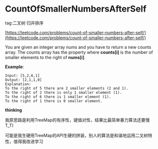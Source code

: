 # CountOfSmallerNumbersAfterSelf #

tag:二叉树 归并排序

[https://leetcode.com/problems/count-of-smaller-numbers-after-self/](https://leetcode.com/problems/count-of-smaller-numbers-after-self/)


You are given an integer array nums and you have to return a new counts array. The counts array has the property where **counts[i]** is the number of smaller elements to the right of **nums[i]**.

**Example**:

	Input: [5,2,6,1]
	Output: [2,1,1,0] 
	Explanation:
	To the right of 5 there are 2 smaller elements (2 and 1).
	To the right of 2 there is only 1 smaller element (1).
	To the right of 6 there is 1 smaller element (1).
	To the right of 1 there is 0 smaller element.

**thinking**

我原思路是利用TreeMap的有序性，键值对性，结果比最简单暴力算法还要慢 T_T)

可能是我生硬用TreeMap的API生硬的拼装，别人的算法是和谐地运用二叉树特性，值得我改进学习

